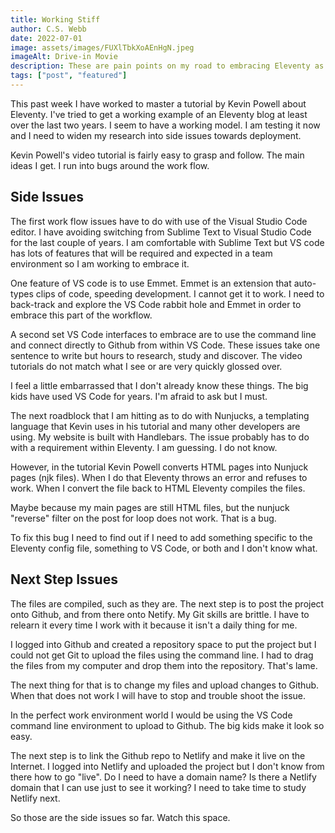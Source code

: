```yaml
---
title: Working Stiff
author: C.S. Webb
date: 2022-07-01
image: assets/images/FUXlTbkXoAEnHgN.jpeg
imageAlt: Drive-in Movie
description: These are pain points on my road to embracing Eleventy as a templating editor and jamstack CMS.
tags: ["post", "featured"]
---
```


This past week I have worked to master a tutorial by Kevin Powell about Eleventy. I've tried to get a working example of an Eleventy blog at least over the last two years. I seem to have a working model. I am testing it now and I need to widen my research into side issues towards deployment.

Kevin Powell's video tutorial is fairly easy to grasp and follow. The main ideas I get. I run into bugs around the work flow.

## Side Issues

The first work flow issues have to do with use of the Visual Studio Code editor. I have avoiding switching from Sublime Text to Visual Studio Code for the last couple of years. I am comfortable with Sublime Text but VS code has lots of features that will be required and expected in a team environment so I am working to embrace it.

One feature of VS code is to use Emmet. Emmet is an extension that auto-types clips of code, speeding development. I cannot get it to work. I need to back-track and explore the VS Code rabbit hole and Emmet in order to embrace this part of the workflow.

A second set VS Code interfaces to embrace are to use the command line and connect directly to Github from within VS Code. These issues take one sentence to write but hours to research, study and discover. The video tutorials do not match what I see or are very quickly glossed over.

I feel a little embarrassed that I don't already know these things. The big kids have used VS Code for years. I'm afraid to ask but I must.

The next roadblock that I am hitting as to do with Nunjucks, a templating language that Kevin uses in his tutorial and many other developers are using. My website is built with Handlebars. The issue probably has to do with a requirement within Eleventy. I am guessing. I do not know.

However, in the tutorial Kevin Powell converts HTML pages into Nunjuck pages (njk files). When I do that Eleventy throws an error and refuses to work. When I convert the file back to HTML Eleventy compiles the files.

Maybe because my main pages are still HTML files, but the nunjuck "reverse" filter on the post for loop does not work. That is a bug.

To fix this bug I need to find out if I need to add something specific to the Eleventy config file, something to VS Code, or both and I don't know what.

## Next Step Issues

The files are compiled, such as they are. The next step is to post the project onto Github, and from there onto Netify. My Git skills are brittle. I have to relearn it every time I work with it because it isn't a daily thing for me.

I logged into Github and created a repository space to put the project but I could not get Git to upload the files using the command line. I had to drag the files from my computer and drop them into the repository. That's lame.

The next thing for that is to change my files and upload changes to Github. When that does not work I will have to stop and trouble shoot the issue.

In the perfect work environment world I would be using the VS Code command line environment to upload to Github. The big kids make it look so easy.

The next step is to link the Github repo to Netlify and make it live on the Internet. I logged into Netlify and uploaded the project but I don't know from there how to go "live". Do I need to have a domain name? Is there a Netlify domain that I can use just to see it working? I need to take time to study Netlify next.

So those are the side issues so far. Watch this space.

